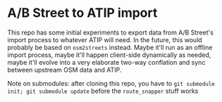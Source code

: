 # A/B Street to ATIP import

This repo has some initial experiments to export data from A/B Street's import
process to whatever ATIP will need. In the future, this would probably be based
on `osm2streets` instead. Maybe it'll run as an offline import process, maybe
it'll happen client-side dynamically as needed, maybe it'll evolve into a very
elaborate two-way conflation and sync between upstream OSM data and ATIP.

Note on submodules: after cloning this repo, you have to `git submodule init;
git submodule update` before the `route_snapper` stuff works
